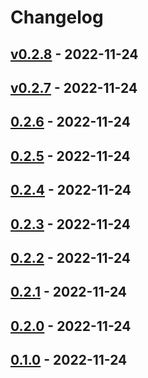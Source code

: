 # Changelog

## [v0.2.8](https://github.com/muno92/github_actions_sandbox/compare/v0.2.7...v0.2.8) - 2022-11-24

## [v0.2.7](https://github.com/muno92/github_actions_sandbox/compare/v0.2.6...v0.2.7) - 2022-11-24

## [0.2.6](https://github.com/muno92/github_actions_sandbox/compare/v0.2.5...0.2.6) - 2022-11-24

## [0.2.5](https://github.com/muno92/github_actions_sandbox/compare/0.2.4...0.2.5) - 2022-11-24

## [0.2.4](https://github.com/muno92/github_actions_sandbox/compare/0.2.3...0.2.4) - 2022-11-24

## [0.2.3](https://github.com/muno92/github_actions_sandbox/compare/0.2.2...0.2.3) - 2022-11-24

## [0.2.2](https://github.com/muno92/github_actions_sandbox/compare/0.2.1...0.2.2) - 2022-11-24

## [0.2.1](https://github.com/muno92/github_actions_sandbox/compare/0.2.0...0.2.1) - 2022-11-24

## [0.2.0](https://github.com/muno92/github_actions_sandbox/compare/0.1.0...0.2.0) - 2022-11-24

## [0.1.0](https://github.com/muno92/github_actions_sandbox/commits/0.1.0) - 2022-11-24
